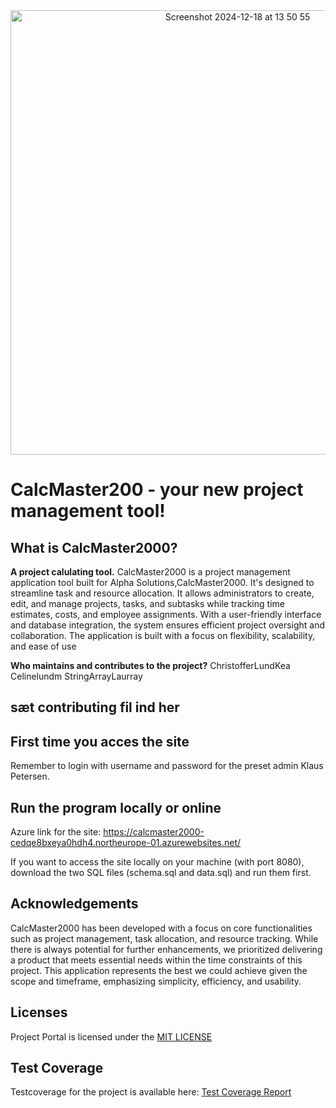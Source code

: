 <div align=center> <img width="711" alt="Screenshot 2024-12-18 at 13 50 55" src="https://github.com/user-attachments/assets/3fbb84d2-3132-4b13-ab84-5f74c34ae802"> </div>

# CalcMaster200 - your new project management tool!


## What is CalcMaster2000?
**A project calulating tool.**
CalcMaster2000 is a project management application tool built for Alpha Solutions,CalcMaster2000. It's designed to streamline task and resource allocation. It allows administrators to create, edit, and manage projects, tasks, and subtasks while tracking time estimates, costs, and employee assignments. With a user-friendly interface and database integration, the system ensures efficient project oversight and collaboration. The application is built with a focus on flexibility, scalability, and ease of use

**Who maintains and contributes to the project?** 
ChristofferLundKea
Celinelundm
StringArrayLaurray

## sæt contributing fil ind her

## First time you acces the site
Remember to login with username and password for the preset admin Klaus Petersen.

## Run the program locally or online
Azure link for the site: https://calcmaster2000-cedqe8bxeya0hdh4.northeurope-01.azurewebsites.net/
<div>
If you want to access the site locally on your machine (with port 8080), download the two SQL files (schema.sql and data.sql) and run them first. 

## Acknowledgements
CalcMaster2000 has been developed with a focus on core functionalities such as project management, task allocation, and resource tracking. While there is always potential for further enhancements, we prioritized delivering a product that meets essential needs within the time constraints of this project. This application represents the best we could achieve given the scope and timeframe, emphasizing simplicity, efficiency, and usability.

## Licenses
Project Portal is licensed under the [MIT LICENSE](https://github.com/ChristofferLundKEA/CalcMaster2000/blob/master/LICENSE)

## Test Coverage
Testcoverage for the project is available here: 
[Test Coverage Report](https://christofferlundkea.github.io/CalcMaster2000/test-coverage-report/)
